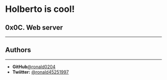 # Holberto is cool! 
## 0x0C. Web server

----

## Authors
---
- **GitHub**[@ronald0204](https://github.com/ronald0204)
- **Twiitter:** [@ronald45251997](https://twitter.com/ronald45251997)